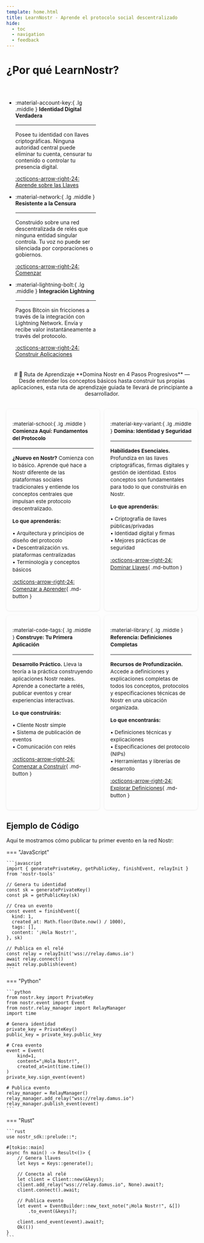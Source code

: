 ```yaml
---
template: home.html
title: LearnNostr - Aprende el protocolo social descentralizado
hide:
  - toc
  - navigation
  - feedback
---
```


# ¿Por qué LearnNostr?

<div class="grid cards" markdown>

-   :material-account-key:{ .lg .middle } __Identidad Digital Verdadera__

    ---

    Posee tu identidad con llaves criptográficas. Ninguna autoridad central puede eliminar tu cuenta, censurar tu contenido o controlar tu presencia digital.

    [:octicons-arrow-right-24: Aprende sobre las Llaves](concepts/keys.md)

-   :material-network:{ .lg .middle } __Resistente a la Censura__

    ---

    Construido sobre una red descentralizada de relés que ninguna entidad singular controla. Tu voz no puede ser silenciada por corporaciones o gobiernos.

    [:octicons-arrow-right-24: Comenzar](getting-started/what-is-nostr.md)

-   :material-lightning-bolt:{ .lg .middle } __Integración Lightning__

    ---

    Pagos Bitcoin sin fricciones a través de la integración con Lightning Network. Envía y recibe valor instantáneamente a través del protocolo.

    [:octicons-arrow-right-24: Construir Aplicaciones](tutorials/simple-client.md)

</div>

<style>
/* Hero section styling */
.hero {
    background: linear-gradient(135deg, #9C27B0 0%, #7B1FA2 100%);
    color: white;
    padding: 4rem 2rem;
    text-align: center;
    margin: -2rem -2rem 2rem -2rem;
    border-radius: 0 0 1rem 1rem;
}

.hero h1 {
    font-size: 3rem;
    font-weight: 700;
    margin-bottom: 1rem;
    text-shadow: 0 2px 4px rgba(0,0,0,0.3);
}

.hero p {
    font-size: 1.25rem;
    opacity: 0.9;
    max-width: 600px;
    margin: 0 auto 2rem;
    line-height: 1.6;
}

.hero-button {
    background: rgba(255,255,255,0.2);
    color: white;
    border: 2px solid rgba(255,255,255,0.3);
    padding: 1rem 2rem;
    border-radius: 50px;
    text-decoration: none;
    font-weight: 600;
    display: inline-block;
    transition: all 0.3s ease;
    backdrop-filter: blur(10px);
}

.hero-button:hover {
    background: rgba(255,255,255,0.3);
    border-color: rgba(255,255,255,0.5);
    transform: translateY(-2px);
    box-shadow: 0 8px 25px rgba(0,0,0,0.3);
}

/* Learning Path Header */
.learning-path-header {
    text-align: center;
    padding: 1rem 0;
    margin: -1.5rem 0 1rem;  /* Increased negative top margin to pull it much higher */
}

.learning-path-header h1 {
    font-size: 1.8rem;
    margin: 0 0 0.5rem;
    color: #9C27B0;
    font-weight: 700;
}

.learning-path-header p {
    font-size: 0.9rem;
    color: var(--md-default-fg-color--light);
    max-width: 700px;
    margin: 0 auto;
    line-height: 1.4;
}

/* Reduce spacing around horizontal rules */
hr {
    margin: 1rem 0 !important;
}

/* Target the area right before Learning Path to reduce spacing */
.learning-path-header + * {
    margin-top: 0.5rem;
}

/* Reduce spacing after the feature cards section */
.grid.cards {
    margin-bottom: 1rem !important;
}

/* Learning Path Grid - Compact Responsive Design */
.learning-path-grid {
    display: grid;
    gap: 0.75rem;
    margin: 1rem 0;
    /* Default: 2x2 grid for large screens */
    grid-template-columns: repeat(2, 1fr);
}

/* Tablet layout: 2x2 grid maintained */
@media screen and (max-width: 76rem) and (min-width: 60rem) {
    .learning-path-grid {
        grid-template-columns: repeat(2, 1fr);
        gap: 0.75rem;
    }
}

/* Small tablet layout: 2x2 grid maintained */
@media screen and (max-width: 59.9375rem) and (min-width: 48rem) {
    .learning-path-grid {
        grid-template-columns: repeat(2, 1fr);
        gap: 0.75rem;
    }
}

/* Mobile layout: single column */
@media screen and (max-width: 47.9375rem) {
    .learning-path-grid {
        grid-template-columns: 1fr;
        gap: 0.75rem;
    }
}

/* Learning Path Cards - More Compact */
.learning-path-grid .card {
    background: var(--md-default-bg-color);
    border: 1px solid var(--md-default-fg-color--lightest);
    border-radius: 0.5rem;
    padding: 1rem;
    transition: all 0.3s ease;
    box-shadow: 0 1px 4px rgba(0,0,0,0.08);
    position: relative;
    overflow: hidden;
}

.learning-path-grid .card:hover {
    transform: translateY(-1px);
    box-shadow: 0 4px 12px rgba(156, 39, 176, 0.12);
    border-color: #9C27B0;
}

.learning-path-grid .card:before {
    content: '';
    position: absolute;
    top: 0;
    left: 0;
    right: 0;
    height: 2px;
    background: linear-gradient(90deg, #9C27B0, #7B1FA2);
    opacity: 0;
    transition: opacity 0.3s ease;
}

.learning-path-grid .card:hover:before {
    opacity: 1;
}

.learning-path-grid .card h3 {
    color: #9C27B0;
    margin-bottom: 0.5rem;
    font-size: 1.1rem;
    font-weight: 600;
}

.learning-path-grid .card p {
    margin-bottom: 0.75rem;
    line-height: 1.4;
    font-size: 0.85rem;
}

.learning-path-grid .card ul {
    margin: 0.5rem 0 0.75rem;
    padding-left: 1rem;
}

.learning-path-grid .card li {
    margin-bottom: 0.15rem;
    color: var(--md-default-fg-color--light);
    font-size: 0.8rem;
}

.learning-path-grid .card .md-button {
    background: #9C27B0;
    color: white;
    border-radius: 4px;
    padding: 0.3rem 0.7rem;
    font-weight: 500;
    text-decoration: none;
    display: inline-block;
    transition: all 0.2s ease;
    font-size: 0.8rem;
}

.learning-path-grid .card .md-button:hover {
    background: #7B1FA2;
    transform: translateX(2px);
}

/* General grid cards (for other sections) - keep existing responsive behavior */
.grid.cards:not(.learning-path-grid) {
    display: grid;
    gap: 2rem;
    margin: 2rem 0;
}

@media screen and (min-width: 76rem) {
    .grid.cards:not(.learning-path-grid) {
        grid-template-columns: repeat(3, 1fr);
    }
}

@media screen and (min-width: 60rem) and (max-width: 75.9375rem) {
    .grid.cards:not(.learning-path-grid) {
        grid-template-columns: repeat(2, 1fr);
    }
}

@media screen and (max-width: 59.9375rem) {
    .grid.cards:not(.learning-path-grid) {
        grid-template-columns: 1fr;
        gap: 1.5rem;
    }
}
</style>

<div class="learning-path-header" markdown>
# 🎯 Ruta de Aprendizaje
**Domina Nostr en 4 Pasos Progresivos** — Desde entender los conceptos básicos hasta construir tus propias aplicaciones, esta ruta de aprendizaje guiada te llevará de principiante a desarrollador.

</div>

<div class="learning-path-grid" markdown>

<div class="card" markdown>

:material-school:{ .lg .middle } **Comienza Aquí: Fundamentos del Protocolo**

---
**¿Nuevo en Nostr?** Comienza con lo básico. Aprende qué hace a Nostr diferente de las plataformas sociales tradicionales y entiende los conceptos centrales que impulsan este protocolo descentralizado.

**Lo que aprenderás:**

• Arquitectura y principios de diseño del protocolo  
• Descentralización vs. plataformas centralizadas  
• Terminología y conceptos básicos

[:octicons-arrow-right-24: Comenzar a Aprender](getting-started/what-is-nostr.md){ .md-button }

</div>

<div class="card" markdown>

:material-key-variant:{ .lg .middle } **Domina: Identidad y Seguridad**

---

**Habilidades Esenciales.** Profundiza en las llaves criptográficas, firmas digitales y gestión de identidad. Estos conceptos son fundamentales para todo lo que construirás en Nostr.

**Lo que aprenderás:**

• Criptografía de llaves públicas/privadas  
• Identidad digital y firmas  
• Mejores prácticas de seguridad

[:octicons-arrow-right-24: Dominar Llaves](concepts/keys.md){ .md-button }

</div>

<div class="card" markdown>

:material-code-tags:{ .lg .middle } **Construye: Tu Primera Aplicación**

---

**Desarrollo Práctico.** Lleva la teoría a la práctica construyendo aplicaciones Nostr reales. Aprende a conectarte a relés, publicar eventos y crear experiencias interactivas.

**Lo que construirás:**

• Cliente Nostr simple  
• Sistema de publicación de eventos  
• Comunicación con relés

[:octicons-arrow-right-24: Comenzar a Construir](tutorials/simple-client.md){ .md-button }

</div>

<div class="card" markdown>

:material-library:{ .lg .middle } **Referencia: Definiciones Completas**

---

**Recursos de Profundización.** Accede a definiciones y explicaciones completas de todos los conceptos, protocolos y especificaciones técnicas de Nostr en una ubicación organizada.

**Lo que encontrarás:**

• Definiciones técnicas y explicaciones  
• Especificaciones del protocolo (NIPs)  
• Herramientas y librerías de desarrollo

[:octicons-arrow-right-24: Explorar Definiciones](definitions.md){ .md-button }

</div>

</div>

## Ejemplo de Código

Aquí te mostramos cómo publicar tu primer evento en la red Nostr:

=== "JavaScript"

    ```javascript
    import { generatePrivateKey, getPublicKey, finishEvent, relayInit } from 'nostr-tools'

    // Genera tu identidad
    const sk = generatePrivateKey()
    const pk = getPublicKey(sk)

    // Crea un evento
    const event = finishEvent({
      kind: 1,
      created_at: Math.floor(Date.now() / 1000),
      tags: [],
      content: '¡Hola Nostr!',
    }, sk)

    // Publica en el relé
    const relay = relayInit('wss://relay.damus.io')
    await relay.connect()
    await relay.publish(event)
    ```

=== "Python"

    ```python
    from nostr.key import PrivateKey
    from nostr.event import Event
    from nostr.relay_manager import RelayManager
    import time

    # Genera identidad
    private_key = PrivateKey()
    public_key = private_key.public_key

    # Crea evento
    event = Event(
        kind=1,
        content="¡Hola Nostr!",
        created_at=int(time.time())
    )
    private_key.sign_event(event)

    # Publica evento
    relay_manager = RelayManager()
    relay_manager.add_relay("wss://relay.damus.io")
    relay_manager.publish_event(event)
    ```

=== "Rust"

    ```rust
    use nostr_sdk::prelude::*;

    #[tokio::main]
    async fn main() -> Result<()> {
        // Genera llaves
        let keys = Keys::generate();

        // Conecta al relé
        let client = Client::new(&keys);
        client.add_relay("wss://relay.damus.io", None).await?;
        client.connect().await;

        // Publica evento
        let event = EventBuilder::new_text_note("¡Hola Nostr!", &[])
            .to_event(&keys)?;
        
        client.send_event(event).await?;
        Ok(())
    }
    ```
